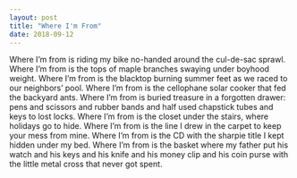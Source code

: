 ```yaml
---
layout: post
title: "Where I'm From"
date: 2018-09-12
---
```


Where I’m from is riding my bike no-handed around the cul-de-sac sprawl.
Where I’m from is the tops of maple branches swaying under boyhood weight.
Where I’m from is the blacktop burning summer feet as we raced to our neighbors’ pool.
Where I’m from is the cellophane solar cooker that fed the backyard ants.
Where I’m from is buried treasure in a forgotten drawer: pens and scissors and rubber bands and half used chapstick tubes and keys to lost locks.
Where I’m from is the closet under the stairs, where holidays go to hide.
Where I’m from is the line I drew in the carpet to keep your mess from mine.
Where I’m from is the CD with the sharpie title I kept hidden under my bed.
Where I’m from is the basket where my father put his watch and his keys and his knife and his money clip and his coin purse with the little metal cross that never got spent.

